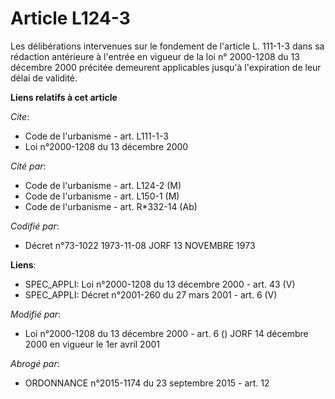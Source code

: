 # Article L124-3

Les délibérations intervenues sur le fondement de l'article L. 111-1-3 dans sa rédaction antérieure à l'entrée en vigueur de
la loi n° 2000-1208 du 13 décembre 2000 précitée demeurent applicables jusqu'à l'expiration de leur délai de validité.

**Liens relatifs à cet article**

_Cite_:

  - Code de l'urbanisme - art. L111-1-3
  - Loi n°2000-1208 du 13 décembre 2000

_Cité par_:

  - Code de l'urbanisme - art. L124-2 (M)
  - Code de l'urbanisme - art. L150-1 (M)
  - Code de l'urbanisme - art. R*332-14 (Ab)

_Codifié par_:

  - Décret n°73-1022 1973-11-08 JORF 13 NOVEMBRE 1973

**Liens**:

  - SPEC_APPLI: Loi n°2000-1208 du 13 décembre 2000 - art. 43 (V)
  - SPEC_APPLI: Décret n°2001-260 du 27 mars 2001 - art. 6 (V)

_Modifié par_:

  - Loi n°2000-1208 du 13 décembre 2000 - art. 6 () JORF 14 décembre 2000 en vigueur le 1er avril 2001

_Abrogé par_:

  - ORDONNANCE n°2015-1174 du 23 septembre 2015 - art. 12
